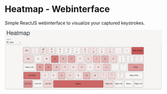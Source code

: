 # Heatmap - Webinterface

Simple ReactJS webinterface to visualize your captured keystrokes.

![Heatmap example](heatmap.png)
